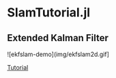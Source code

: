 # SlamTutorial.jl 


## Extended Kalman Filter

![ekfslam-demo](img/ekfslam2d.gif]

[Tutorial](https://github.com/JihongJu/SlamTutorial.jl/blob/master/notebooks/EKFSLAM.ipynb)

